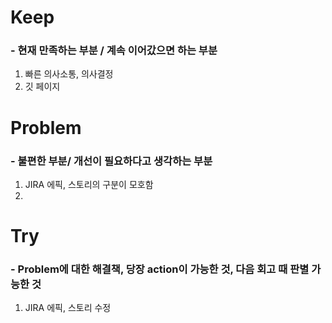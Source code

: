 # Keep

### - 현재 만족하는 부분 / 계속 이어갔으면 하는 부분

1. 빠른 의사소통, 의사결정
2. 깃 페이지

# Problem

### - 불편한 부분/ 개선이 필요하다고 생각하는 부분

1. JIRA 에픽, 스토리의 구분이 모호함
2.

# Try

### - Problem에 대한 해결책, 당장 action이 가능한 것, 다음 회고 때 판별 가능한 것

1. JIRA 에픽, 스토리 수정
